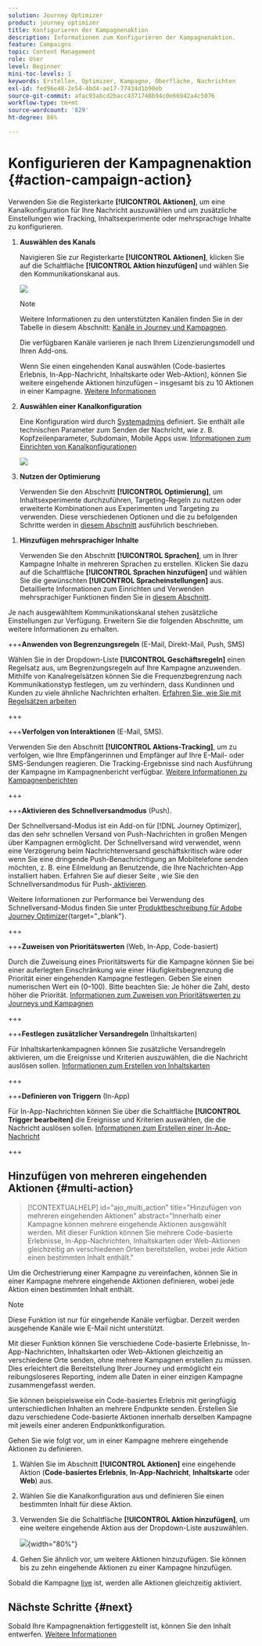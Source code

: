```yaml
---
solution: Journey Optimizer
product: journey optimizer
title: Konfigurieren der Kampagnenaktion
description: Informationen zum Konfigurieren der Kampagnenaktion.
feature: Campaigns
topic: Content Management
role: User
level: Beginner
mini-toc-levels: 1
keywords: Erstellen, Optimizer, Kampagne, Oberfläche, Nachrichten
exl-id: fed96e48-2e54-4bd4-ae17-77434d1b90eb
source-git-commit: afac93abcd2bacc4371748b94c0e66942a4c5076
workflow-type: tm+mt
source-wordcount: '829'
ht-degree: 86%

---
```


# Konfigurieren der Kampagnenaktion {#action-campaign-action}

Verwenden Sie die Registerkarte **[!UICONTROL Aktionen]**, um eine Kanalkonfiguration für Ihre Nachricht auszuwählen und um zusätzliche Einstellungen wie Tracking, Inhaltsexperimente oder mehrsprachige Inhalte zu konfigurieren.

1. **Auswählen des Kanals**

   Navigieren Sie zur Registerkarte **[!UICONTROL Aktionen]**, klicken Sie auf die Schaltfläche **[!UICONTROL Aktion hinzufügen]** und wählen Sie den Kommunikationskanal aus.

   ![](assets/create-campaign-add-action.png)

   >[!NOTE]
   >
   >Weitere Informationen zu den unterstützten Kanälen finden Sie in der Tabelle in diesem Abschnitt: [Kanäle in Journey und Kampagnen](../channels/gs-channels.md#channels).
   >
   >Die verfügbaren Kanäle variieren je nach Ihrem Lizenzierungsmodell und Ihren Add-ons.

   Wenn Sie einen eingehenden Kanal auswählen (Code-basiertes Erlebnis, In-App-Nachricht, Inhaltskarte oder Web-Aktion), können Sie weitere eingehende Aktionen hinzufügen – insgesamt bis zu 10 Aktionen in einer Kampagne. [Weitere Informationen](#multi-action)

1. **Auswählen einer Kanalkonfiguration**

   Eine Konfiguration wird durch [Systemadmins](../start/path/administrator.md) definiert. Sie enthält alle technischen Parameter zum Senden der Nachricht, wie z. B. Kopfzeilenparameter, Subdomain, Mobile Apps usw. [Informationen zum Einrichten von Kanalkonfigurationen](../configuration/channel-surfaces.md)

   ![](assets/create-campaign-action.png)

1. **Nutzen der Optimierung**

   Verwenden Sie den Abschnitt **[!UICONTROL Optimierung]**, um Inhaltsexperimente durchzuführen, Targeting-Regeln zu nutzen oder erweiterte Kombinationen aus Experimenten und Targeting zu verwenden. Diese verschiedenen Optionen und die zu befolgenden Schritte werden in [diesem Abschnitt](campaigns-message-optimization.md) ausführlich beschrieben.
<!--
1. **Create a content experiment**

    Use the **[!UICONTROL Content experiment]** section to define multiple delivery treatments in order to measure which one performs best for your target audience. Click the **[!UICONTROL Create experiment]** button then follow the steps detailed in this section: [Create a content experiment](../content-management/content-experiment.md).-->

1. **Hinzufügen mehrsprachiger Inhalte**

   Verwenden Sie den Abschnitt **[!UICONTROL Sprachen]**, um in Ihrer Kampagne Inhalte in mehreren Sprachen zu erstellen. Klicken Sie dazu auf die Schaltfläche **[!UICONTROL Sprachen hinzufügen]** und wählen Sie die gewünschten **[!UICONTROL Spracheinstellungen]** aus. Detaillierte Informationen zum Einrichten und Verwenden mehrsprachiger Funktionen finden Sie in [diesem Abschnitt](../content-management/multilingual-gs.md).

Je nach ausgewähltem Kommunikationskanal stehen zusätzliche Einstellungen zur Verfügung. Erweitern Sie die folgenden Abschnitte, um weitere Informationen zu erhalten.

+++**Anwenden von Begrenzungsregeln** (E-Mail, Direkt-Mail, Push, SMS)

Wählen Sie in der Dropdown-Liste **[!UICONTROL Geschäftsregeln]** einen Regelsatz aus, um Begrenzungsregeln auf Ihre Kampagne anzuwenden. Mithilfe von Kanalregelsätzen können Sie die Frequenzbegrenzung nach Kommunikationstyp festlegen, um zu verhindern, dass Kundinnen und Kunden zu viele ähnliche Nachrichten erhalten. [Erfahren Sie, wie Sie mit Regelsätzen arbeiten](../conflict-prioritization/rule-sets.md)

+++

+++**Verfolgen von Interaktionen** (E-Mail, SMS).

Verwenden Sie den Abschnitt **[!UICONTROL Aktions-Tracking]**, um zu verfolgen, wie Ihre Empfängerinnen und Empfänger auf Ihre E-Mail- oder SMS-Sendungen reagieren. Die Tracking-Ergebnisse sind nach Ausführung der Kampagne im Kampagnenbericht verfügbar. [Weitere Informationen zu Kampagnenberichten](../reports/campaign-global-report-cja.md)

+++

+++**Aktivieren des Schnellversandmodus** (Push).

Der Schnellversand-Modus ist ein Add-on für [!DNL Journey Optimizer], das den sehr schnellen Versand von Push-Nachrichten in großen Mengen über Kampagnen ermöglicht. Der Schnellversand wird verwendet, wenn eine Verzögerung beim Nachrichtenversand geschäftskritisch wäre oder wenn Sie eine dringende Push-Benachrichtigung an Mobiltelefone senden möchten, z. B. eine Eilmeldung an Benutzende, die Ihre Nachrichten-App installiert haben. Erfahren Sie auf dieser Seite , wie Sie den Schnellversandmodus für Push-[&#x200B; aktivieren](../push/create-push.md#rapid-delivery).

Weitere Informationen zur Performance bei Verwendung des Schnellversand-Modus finden Sie unter [Produktbeschreibung für Adobe Journey Optimizer](https://helpx.adobe.com/de/legal/product-descriptions/adobe-journey-optimizer.html){target="_blank"}.

+++

+++**Zuweisen von Prioritätswerten** (Web, In-App, Code-basiert)

Durch die Zuweisung eines Prioritätswerts für die Kampagne können Sie bei einer auferlegten Einschränkung wie einer Häufigkeitsbegrenzung die Priorität einer eingehenden Kampagne festlegen. Geben Sie einen numerischen Wert ein (0–100). Bitte beachten Sie: Je höher die Zahl, desto höher die Priorität. [Informationen zum Zuweisen von Prioritätswerten zu Journeys und Kampagnen](../conflict-prioritization/priority-scores.md)

+++

+++**Festlegen zusätzlicher Versandregeln** (Inhaltskarten)

Für Inhaltskartenkampagnen können Sie zusätzliche Versandregeln aktivieren, um die Ereignisse und Kriterien auszuwählen, die die Nachricht auslösen sollen. [Informationen zum Erstellen von Inhaltskarten](../content-card/create-content-card.md)

+++

+++**Definieren von Triggern** (In-App)

Für In-App-Nachrichten können Sie über die Schaltfläche **[!UICONTROL Trigger bearbeiten]** die Ereignisse und Kriterien auswählen, die die Nachricht auslösen sollen. [Informationen zum Erstellen einer In-App-Nachricht](../in-app/create-in-app.md)

+++

## Hinzufügen von mehreren eingehenden Aktionen {#multi-action}

>[!CONTEXTUALHELP]
>id="ajo_multi_action"
>title="Hinzufügen von mehreren eingehenden Aktionen"
>abstract="Innerhalb einer Kampagne können mehrere eingehende Aktionen ausgewählt werden. Mit dieser Funktion können Sie mehrere Code-basierte Erlebnisse, In-App-Nachrichten, Inhaltskarten oder Web-Aktionen gleichzeitig an verschiedenen Orten bereitstellen, wobei jede Aktion einen bestimmten Inhalt enthält."

Um die Orchestrierung einer Kampagne zu vereinfachen, können Sie in einer Kampagne mehrere eingehende Aktionen definieren, wobei jede Aktion einen bestimmten Inhalt enthält.

>[!NOTE]
>
>Diese Funktion ist nur für eingehende Kanäle verfügbar. Derzeit werden ausgehende Kanäle wie E-Mail nicht unterstützt.

Mit dieser Funktion können Sie verschiedene Code-basierte Erlebnisse, In-App-Nachrichten, Inhaltskarten oder Web-Aktionen gleichzeitig an verschiedene Orte senden, ohne mehrere Kampagnen erstellen zu müssen. Dies erleichtert die Bereitstellung Ihrer Journey und ermöglicht ein reibungsloseres Reporting, indem alle Daten in einer einzigen Kampagne zusammengefasst werden.

Sie können beispielsweise ein Code-basiertes Erlebnis mit geringfügig unterschiedlichen Inhalten an mehrere Endpunkte senden. Erstellen Sie dazu verschiedene Code-basierte Aktionen innerhalb derselben Kampagne mit jeweils einer anderen Endpunktkonfiguration.

Gehen Sie wie folgt vor, um in einer Kampagne mehrere eingehende Aktionen zu definieren.

1. Wählen Sie im Abschnitt **[!UICONTROL Aktionen]** eine eingehende Aktion (**Code-basiertes Erlebnis**, **In-App-Nachricht**, **Inhaltskarte** oder **Web**) aus.

1. Wählen Sie die Kanalkonfiguration aus und definieren Sie einen bestimmten Inhalt für diese Aktion.

1. Verwenden Sie die Schaltfläche **[!UICONTROL Aktion hinzufügen]**, um eine weitere eingehende Aktion aus der Dropdown-Liste auszuwählen.

   ![](assets/create-campaign-multi-action.png){width="80%"}

1. Gehen Sie ähnlich vor, um weitere Aktionen hinzuzufügen. Sie können bis zu zehn eingehende Aktionen zu einer Kampagne hinzufügen.

Sobald die Kampagne [live](review-activate-campaign.md) ist, werden alle Aktionen gleichzeitig aktiviert.

## Nächste Schritte {#next}

Sobald Ihre Kampagnenaktion fertiggestellt ist, können Sie den Inhalt entwerfen. [Weitere Informationen](campaign-content.md)
